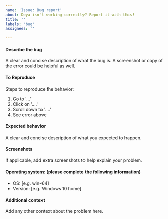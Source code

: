 ```yaml
---
name: 'Issue: Bug report'
about: Deya isn't working correctly? Report it with this!
title: ''
labels: 'bug'
assignees: ''

---
```


#### Describe the bug
A clear and concise description of what the bug is.
A screenshot or copy of the error could be helpful as well.

#### To Reproduce
Steps to reproduce the behavior:
1. Go to '...'
2. Click on '....'
3. Scroll down to '....'
4. See error above

#### Expected behavior
A clear and concise description of what you expected to happen.

#### Screenshots
If applicable, add extra screenshots to help explain your problem.

#### Operating system: (please complete the following information)
- OS: [e.g. win-64]
- Version: [e.g. Windows 10 home]

#### Additional context
Add any other context about the problem here.
